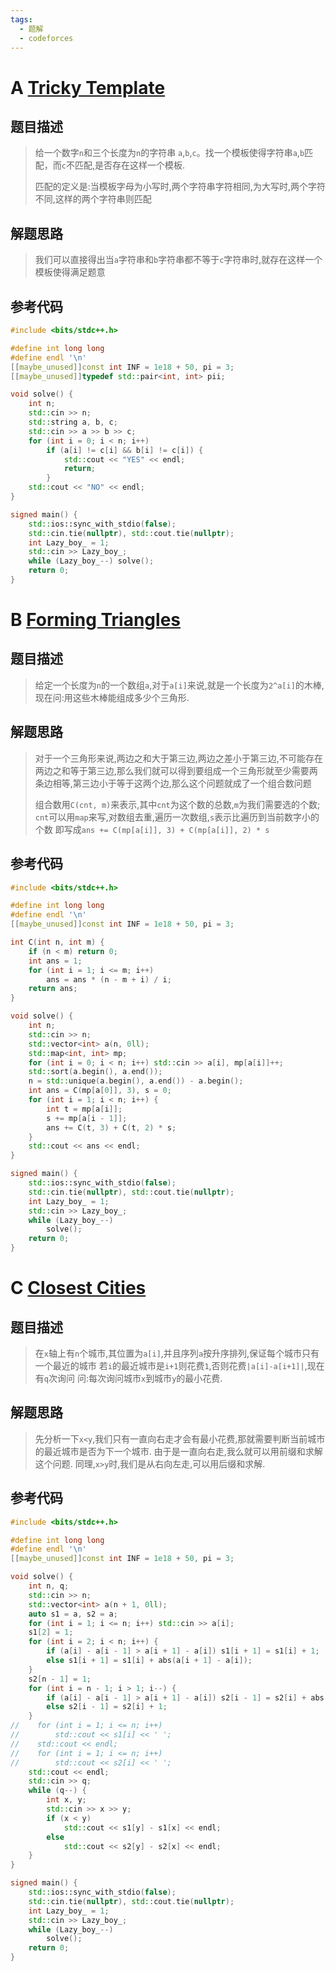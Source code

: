 ```yaml
---
tags:
  - 题解
  - codeforces
---
```

# A [Tricky Template](https://codeforces.com/contest/1922/problem/A)

## 题目描述

> 给一个数字`n`和三个长度为`n`的字符串 `a`,`b`,`c`。找一个模板使得字符串`a`,`b`匹配，而`c`不匹配,是否存在这样一个模板.
>
> 匹配的定义是:当模板字母为小写时,两个字符串字符相同,为大写时,两个字符不同,这样的两个字符串则匹配

## 解题思路

> 我们可以直接得出当`a`字符串和`b`字符串都不等于`c`字符串时,就存在这样一个模板使得满足题意

## 参考代码

```cpp
#include <bits/stdc++.h>

#define int long long
#define endl '\n'
[[maybe_unused]]const int INF = 1e18 + 50, pi = 3;
[[maybe_unused]]typedef std::pair<int, int> pii;

void solve() {
    int n;
    std::cin >> n;
    std::string a, b, c;
    std::cin >> a >> b >> c;
    for (int i = 0; i < n; i++)
        if (a[i] != c[i] && b[i] != c[i]) {
            std::cout << "YES" << endl;
            return;
        }
    std::cout << "NO" << endl;
}

signed main() {
    std::ios::sync_with_stdio(false);
    std::cin.tie(nullptr), std::cout.tie(nullptr);
    int Lazy_boy_ = 1;
    std::cin >> Lazy_boy_;
    while (Lazy_boy_--) solve();
    return 0;
}
```

# B [Forming Triangles](https://codeforces.com/contest/1922/problem/B)

## 题目描述

> 给定一个长度为`n`的一个数组`a`,对于`a[i]`来说,就是一个长度为`2^a[i]`的木棒,现在问:用这些木棒能组成多少个三角形.

## 解题思路

> 对于一个三角形来说,两边之和大于第三边,两边之差小于第三边,不可能存在两边之和等于第三边,那么我们就可以得到要组成一个三角形就至少需要两条边相等,第三边小于等于这两个边,那么这个问题就成了一个组合数问题
>
> 组合数用`C(cnt, m)`来表示,其中`cnt`为这个数的总数,`m`为我们需要选的个数;
> `cnt`可以用`map`来写,对数组去重,遍历一次数组,`s`表示比遍历到当前数字小的个数
> 即写成`ans += C(mp[a[i]], 3) + C(mp[a[i]], 2) * s`

## 参考代码

```cpp
#include <bits/stdc++.h>

#define int long long
#define endl '\n'
[[maybe_unused]]const int INF = 1e18 + 50, pi = 3;

int C(int n, int m) {
    if (n < m) return 0;
    int ans = 1;
    for (int i = 1; i <= m; i++)
        ans = ans * (n - m + i) / i;
    return ans;
}

void solve() {
    int n;
    std::cin >> n;
    std::vector<int> a(n, 0ll);
    std::map<int, int> mp;
    for (int i = 0; i < n; i++) std::cin >> a[i], mp[a[i]]++;
    std::sort(a.begin(), a.end());
    n = std::unique(a.begin(), a.end()) - a.begin();
    int ans = C(mp[a[0]], 3), s = 0;
    for (int i = 1; i < n; i++) {
        int t = mp[a[i]];
        s += mp[a[i - 1]];
        ans += C(t, 3) + C(t, 2) * s;
    }
    std::cout << ans << endl;
}

signed main() {
    std::ios::sync_with_stdio(false);
    std::cin.tie(nullptr), std::cout.tie(nullptr);
    int Lazy_boy_ = 1;
    std::cin >> Lazy_boy_;
    while (Lazy_boy_--)
        solve();
    return 0;
}
```

# C [Closest Cities](https://codeforces.com/contest/1922/problem/C)

## 题目描述

> 在`x`轴上有`n`个城市,其位置为`a[i]`,并且序列`a`按升序排列,保证每个城市只有一个最近的城市
> 若`i`的最近城市是`i+1`则花费`1`,否则花费`|a[i]-a[i+1]|`,现在有`q`次询问
> 问:每次询问城市`x`到城市`y`的最小花费.

## 解题思路

> 先分析一下`x<y`,我们只有一直向右走才会有最小花费,那就需要判断当前城市的最近城市是否为下一个城市.
> 由于是一直向右走,我么就可以用前缀和求解这个问题.
> 同理,`x>y`时,我们是从右向左走,可以用后缀和求解.

## 参考代码

```cpp
#include <bits/stdc++.h>

#define int long long
#define endl '\n'
[[maybe_unused]]const int INF = 1e18 + 50, pi = 3;

void solve() {
    int n, q;
    std::cin >> n;
    std::vector<int> a(n + 1, 0ll);
    auto s1 = a, s2 = a;
    for (int i = 1; i <= n; i++) std::cin >> a[i];
    s1[2] = 1;
    for (int i = 2; i < n; i++) {
        if (a[i] - a[i - 1] > a[i + 1] - a[i]) s1[i + 1] = s1[i] + 1;
        else s1[i + 1] = s1[i] + abs(a[i + 1] - a[i]);
    }
    s2[n - 1] = 1;
    for (int i = n - 1; i > 1; i--) {
        if (a[i] - a[i - 1] > a[i + 1] - a[i]) s2[i - 1] = s2[i] + abs(a[i] - a[i - 1]);
        else s2[i - 1] = s2[i] + 1;
    }
//    for (int i = 1; i <= n; i++)
//        std::cout << s1[i] << ' ';
//    std::cout << endl;
//    for (int i = 1; i <= n; i++)
//        std::cout << s2[i] << ' ';
    std::cout << endl;
    std::cin >> q;
    while (q--) {
        int x, y;
        std::cin >> x >> y;
        if (x < y)
            std::cout << s1[y] - s1[x] << endl;
        else
            std::cout << s2[y] - s2[x] << endl;
    }
}

signed main() {
    std::ios::sync_with_stdio(false);
    std::cin.tie(nullptr), std::cout.tie(nullptr);
    int Lazy_boy_ = 1;
    std::cin >> Lazy_boy_;
    while (Lazy_boy_--)
        solve();
    return 0;
}
```